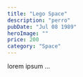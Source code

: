 ```yaml
---
title: "Lego Space"
description: "perro"
pubDate: "Jul 08 1989"
heroImage: ""
price: 200 
category: "Space"
---
```


lorem ipsum ...